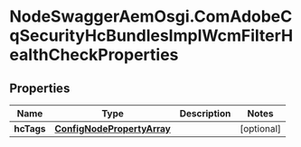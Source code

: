 # NodeSwaggerAemOsgi.ComAdobeCqSecurityHcBundlesImplWcmFilterHealthCheckProperties

## Properties

Name | Type | Description | Notes
------------ | ------------- | ------------- | -------------
**hcTags** | [**ConfigNodePropertyArray**](ConfigNodePropertyArray.md) |  | [optional] 


